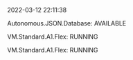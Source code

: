 2022-03-12 22:11:38

Autonomous.JSON.Database: AVAILABLE

VM.Standard.A1.Flex: RUNNING

VM.Standard.A1.Flex: RUNNING